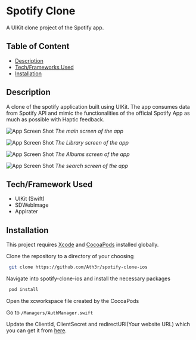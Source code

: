 # Spotify Clone

A UIKit clone project of the Spotify app.

## Table of Content

- [Description](#description)
- [Tech/Frameworks Used](#techframework-used)
- [Installation](#installation)

## Description

A clone of the spotify application built using UIKit. The app consumes data from Spotify API and mimic the functionalities of the official Spotify App as much as possible with Haptic feedback.

![App Screen Shot](https://github.com/Ath3r/spotify-clone-ios/blob/master/demo/main.png)
_The main screen of the app_

![App Screen Shot](https://github.com/Ath3r/spotify-clone-ios/blob/master/demo/library.png)
_The Library screen of the app_

![App Screen Shot](https://github.com/Ath3r/spotify-clone-ios/blob/master/demo/albums.png)
_The Albums screen of the app_

![App Screen Shot](https://github.com/Ath3r/spotify-clone-ios/blob/master/demo/search.png)
_The search screen of the app_

## Tech/Framework Used

- UIKit (Swift)
- SDWebImage
- Appirater

## Installation

This project requires [Xcode](https://developer.apple.com/xcode/) and [CocoaPods](https://cocoapods.org/) installed globally.

Clone the repository to a directory of your choosing

```sh
 git clone https://github.com/Ath3r/spotify-clone-ios
```

Navigate into spotify-clone-ios and install the necessary packages

```sh
 pod install
```

Open the xcworkspace file created by the CocoaPods

Go to `/Managers/AuthManager.swift`

Update the ClientId, ClientSecret and redirectURI(Your website URL) which you can get it from [here](https://developer.spotify.com/dashboard/applications).
